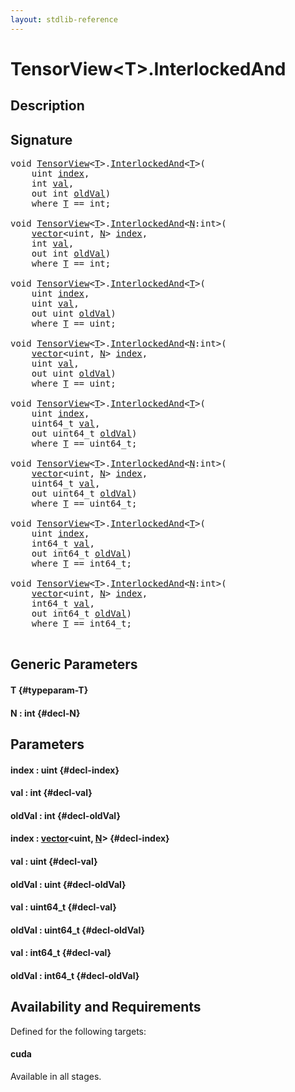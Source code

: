 ```yaml
---
layout: stdlib-reference
---
```


# TensorView\<T\>\.InterlockedAnd

## Description





## Signature 

<pre>
<span class="code_keyword">void</span> <a href="/stdlib-reference/types/tensorview-06/index" class="code_type">TensorView</a>&lt;<a href="/stdlib-reference/types/tensorview-06/interlockedand-0b#typeparam-T" class="code_type">T</a>&gt;.<a href="/stdlib-reference/types/tensorview-06/interlockedand-0b">InterlockedAnd</a>&lt;<a href="/stdlib-reference/types/tensorview-06/interlockedand-0b#typeparam-T" class="code_type">T</a>&gt;(
    <span class="code_keyword">uint</span> <a href="/stdlib-reference/types/tensorview-06/interlockedand-0b#decl-index" class="code_param">index</a>,
    <span class="code_keyword">int</span> <a href="/stdlib-reference/types/tensorview-06/interlockedand-0b#decl-val" class="code_param">val</a>,
    <span class="code_keyword">out</span> <span class="code_keyword">int</span> <a href="/stdlib-reference/types/tensorview-06/interlockedand-0b#decl-oldVal" class="code_param">oldVal</a>)
    <span class='code_keyword'>where</span> <a href="/stdlib-reference/types/tensorview-06/interlockedand-0b#typeparam-T" class="code_type">T</a> == <span class="code_keyword">int</span>;

<span class="code_keyword">void</span> <a href="/stdlib-reference/types/tensorview-06/index" class="code_type">TensorView</a>&lt;<a href="/stdlib-reference/types/tensorview-06/interlockedand-0b#typeparam-T" class="code_type">T</a>&gt;.<a href="/stdlib-reference/types/tensorview-06/interlockedand-0b">InterlockedAnd</a>&lt;<a href="/stdlib-reference/types/tensorview-06/interlockedand-0b#decl-N" class="code_var">N</a>:<span class="code_keyword">int</span>&gt;(
    <a href="/stdlib-reference/types/vector/index" class="code_type">vector</a>&lt;<span class="code_keyword">uint</span>, <a href="/stdlib-reference/types/tensorview-06/interlockedand-0b#decl-N" class="code_var">N</a>&gt; <a href="/stdlib-reference/types/tensorview-06/interlockedand-0b#decl-index" class="code_param">index</a>,
    <span class="code_keyword">int</span> <a href="/stdlib-reference/types/tensorview-06/interlockedand-0b#decl-val" class="code_param">val</a>,
    <span class="code_keyword">out</span> <span class="code_keyword">int</span> <a href="/stdlib-reference/types/tensorview-06/interlockedand-0b#decl-oldVal" class="code_param">oldVal</a>)
    <span class='code_keyword'>where</span> <a href="/stdlib-reference/types/tensorview-06/interlockedand-0b#typeparam-T" class="code_type">T</a> == <span class="code_keyword">int</span>;

<span class="code_keyword">void</span> <a href="/stdlib-reference/types/tensorview-06/index" class="code_type">TensorView</a>&lt;<a href="/stdlib-reference/types/tensorview-06/interlockedand-0b#typeparam-T" class="code_type">T</a>&gt;.<a href="/stdlib-reference/types/tensorview-06/interlockedand-0b">InterlockedAnd</a>&lt;<a href="/stdlib-reference/types/tensorview-06/interlockedand-0b#typeparam-T" class="code_type">T</a>&gt;(
    <span class="code_keyword">uint</span> <a href="/stdlib-reference/types/tensorview-06/interlockedand-0b#decl-index" class="code_param">index</a>,
    <span class="code_keyword">uint</span> <a href="/stdlib-reference/types/tensorview-06/interlockedand-0b#decl-val" class="code_param">val</a>,
    <span class="code_keyword">out</span> <span class="code_keyword">uint</span> <a href="/stdlib-reference/types/tensorview-06/interlockedand-0b#decl-oldVal" class="code_param">oldVal</a>)
    <span class='code_keyword'>where</span> <a href="/stdlib-reference/types/tensorview-06/interlockedand-0b#typeparam-T" class="code_type">T</a> == <span class="code_keyword">uint</span>;

<span class="code_keyword">void</span> <a href="/stdlib-reference/types/tensorview-06/index" class="code_type">TensorView</a>&lt;<a href="/stdlib-reference/types/tensorview-06/interlockedand-0b#typeparam-T" class="code_type">T</a>&gt;.<a href="/stdlib-reference/types/tensorview-06/interlockedand-0b">InterlockedAnd</a>&lt;<a href="/stdlib-reference/types/tensorview-06/interlockedand-0b#decl-N" class="code_var">N</a>:<span class="code_keyword">int</span>&gt;(
    <a href="/stdlib-reference/types/vector/index" class="code_type">vector</a>&lt;<span class="code_keyword">uint</span>, <a href="/stdlib-reference/types/tensorview-06/interlockedand-0b#decl-N" class="code_var">N</a>&gt; <a href="/stdlib-reference/types/tensorview-06/interlockedand-0b#decl-index" class="code_param">index</a>,
    <span class="code_keyword">uint</span> <a href="/stdlib-reference/types/tensorview-06/interlockedand-0b#decl-val" class="code_param">val</a>,
    <span class="code_keyword">out</span> <span class="code_keyword">uint</span> <a href="/stdlib-reference/types/tensorview-06/interlockedand-0b#decl-oldVal" class="code_param">oldVal</a>)
    <span class='code_keyword'>where</span> <a href="/stdlib-reference/types/tensorview-06/interlockedand-0b#typeparam-T" class="code_type">T</a> == <span class="code_keyword">uint</span>;

<span class="code_keyword">void</span> <a href="/stdlib-reference/types/tensorview-06/index" class="code_type">TensorView</a>&lt;<a href="/stdlib-reference/types/tensorview-06/interlockedand-0b#typeparam-T" class="code_type">T</a>&gt;.<a href="/stdlib-reference/types/tensorview-06/interlockedand-0b">InterlockedAnd</a>&lt;<a href="/stdlib-reference/types/tensorview-06/interlockedand-0b#typeparam-T" class="code_type">T</a>&gt;(
    <span class="code_keyword">uint</span> <a href="/stdlib-reference/types/tensorview-06/interlockedand-0b#decl-index" class="code_param">index</a>,
    uint64_t <a href="/stdlib-reference/types/tensorview-06/interlockedand-0b#decl-val" class="code_param">val</a>,
    <span class="code_keyword">out</span> uint64_t <a href="/stdlib-reference/types/tensorview-06/interlockedand-0b#decl-oldVal" class="code_param">oldVal</a>)
    <span class='code_keyword'>where</span> <a href="/stdlib-reference/types/tensorview-06/interlockedand-0b#typeparam-T" class="code_type">T</a> == uint64_t;

<span class="code_keyword">void</span> <a href="/stdlib-reference/types/tensorview-06/index" class="code_type">TensorView</a>&lt;<a href="/stdlib-reference/types/tensorview-06/interlockedand-0b#typeparam-T" class="code_type">T</a>&gt;.<a href="/stdlib-reference/types/tensorview-06/interlockedand-0b">InterlockedAnd</a>&lt;<a href="/stdlib-reference/types/tensorview-06/interlockedand-0b#decl-N" class="code_var">N</a>:<span class="code_keyword">int</span>&gt;(
    <a href="/stdlib-reference/types/vector/index" class="code_type">vector</a>&lt;<span class="code_keyword">uint</span>, <a href="/stdlib-reference/types/tensorview-06/interlockedand-0b#decl-N" class="code_var">N</a>&gt; <a href="/stdlib-reference/types/tensorview-06/interlockedand-0b#decl-index" class="code_param">index</a>,
    uint64_t <a href="/stdlib-reference/types/tensorview-06/interlockedand-0b#decl-val" class="code_param">val</a>,
    <span class="code_keyword">out</span> uint64_t <a href="/stdlib-reference/types/tensorview-06/interlockedand-0b#decl-oldVal" class="code_param">oldVal</a>)
    <span class='code_keyword'>where</span> <a href="/stdlib-reference/types/tensorview-06/interlockedand-0b#typeparam-T" class="code_type">T</a> == uint64_t;

<span class="code_keyword">void</span> <a href="/stdlib-reference/types/tensorview-06/index" class="code_type">TensorView</a>&lt;<a href="/stdlib-reference/types/tensorview-06/interlockedand-0b#typeparam-T" class="code_type">T</a>&gt;.<a href="/stdlib-reference/types/tensorview-06/interlockedand-0b">InterlockedAnd</a>&lt;<a href="/stdlib-reference/types/tensorview-06/interlockedand-0b#typeparam-T" class="code_type">T</a>&gt;(
    <span class="code_keyword">uint</span> <a href="/stdlib-reference/types/tensorview-06/interlockedand-0b#decl-index" class="code_param">index</a>,
    int64_t <a href="/stdlib-reference/types/tensorview-06/interlockedand-0b#decl-val" class="code_param">val</a>,
    <span class="code_keyword">out</span> int64_t <a href="/stdlib-reference/types/tensorview-06/interlockedand-0b#decl-oldVal" class="code_param">oldVal</a>)
    <span class='code_keyword'>where</span> <a href="/stdlib-reference/types/tensorview-06/interlockedand-0b#typeparam-T" class="code_type">T</a> == int64_t;

<span class="code_keyword">void</span> <a href="/stdlib-reference/types/tensorview-06/index" class="code_type">TensorView</a>&lt;<a href="/stdlib-reference/types/tensorview-06/interlockedand-0b#typeparam-T" class="code_type">T</a>&gt;.<a href="/stdlib-reference/types/tensorview-06/interlockedand-0b">InterlockedAnd</a>&lt;<a href="/stdlib-reference/types/tensorview-06/interlockedand-0b#decl-N" class="code_var">N</a>:<span class="code_keyword">int</span>&gt;(
    <a href="/stdlib-reference/types/vector/index" class="code_type">vector</a>&lt;<span class="code_keyword">uint</span>, <a href="/stdlib-reference/types/tensorview-06/interlockedand-0b#decl-N" class="code_var">N</a>&gt; <a href="/stdlib-reference/types/tensorview-06/interlockedand-0b#decl-index" class="code_param">index</a>,
    int64_t <a href="/stdlib-reference/types/tensorview-06/interlockedand-0b#decl-val" class="code_param">val</a>,
    <span class="code_keyword">out</span> int64_t <a href="/stdlib-reference/types/tensorview-06/interlockedand-0b#decl-oldVal" class="code_param">oldVal</a>)
    <span class='code_keyword'>where</span> <a href="/stdlib-reference/types/tensorview-06/interlockedand-0b#typeparam-T" class="code_type">T</a> == int64_t;

</pre>

## Generic Parameters

#### T {#typeparam-T}
#### N  : int {#decl-N}

## Parameters

#### index  : uint {#decl-index}
#### val  : int {#decl-val}
#### oldVal  : int {#decl-oldVal}
#### index  : [vector](/stdlib-reference/types/vector/index)\<uint, [N](/stdlib-reference/types/vector/index#decl-N)\> {#decl-index}
#### val  : uint {#decl-val}
#### oldVal  : uint {#decl-oldVal}
#### val  : uint64\_t {#decl-val}
#### oldVal  : uint64\_t {#decl-oldVal}
#### val  : int64\_t {#decl-val}
#### oldVal  : int64\_t {#decl-oldVal}

## Availability and Requirements

Defined for the following targets:

#### cuda
Available in all stages.



